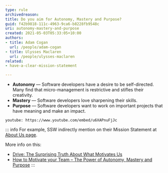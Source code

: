 ```yaml
---
type: rule
archivedreason:
title: Do you aim for Autonomy, Mastery and Purpose?
guid: f42b9818-111c-4963-9ca6-b8228fb9548c
uri: autonomy-mastery-and-purpose
created: 2021-05-03T05:33:05+10:00
authors: 
- title: Adam Cogan
  url: /people/adam-cogan
- title: Ulysses Maclaren
  url: /people/ulysses-maclaren
related:
- have-a-clear-mission-statement

---
```


* **Autonomy** — Software developers have a desire to be self-directed. Many find that micro-management is restrictive and stifles their creativity. 
* **Mastery** — Software developers love sharpening their skills. 
* **Purpose** — Software developers want to work on important projects that have meaning and make an impact.

`youtube: https://www.youtube.com/embed/u6XAPnuFjJc`

<!--endintro-->

::: info
For example, SSW indirectly mention on their Mission Statement at [About Us page](https://www.ssw.com.au/ssw/company/AboutUs.aspx).

More info on this:
* [Drive: The Surprising Truth About What Motivates Us](https://en.wikipedia.org/wiki/Drive:_The_Surprising_Truth_About_What_Motivates_Us)
* [How to Motivate your Team – The Power of Autonomy, Mastery and Purpose](https://ulyssesmaclaren.com/2019/06/04/how-to-motivate-your-team-the-power-of-autonomy-mastery-and-purpose/)
:::
